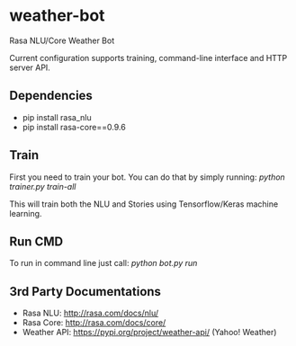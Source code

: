 # weather-bot
Rasa NLU/Core Weather Bot

Current configuration supports training, command-line interface and HTTP server API.

## Dependencies

- pip install rasa_nlu
- pip install rasa-core==0.9.6

## Train

First you need to train your bot. You can do that by simply running: *python trainer.py train-all*

This will train both the NLU and Stories using Tensorflow/Keras machine learning.

## Run CMD

To run in command line just call: *python bot.py run*


## 3rd Party Documentations

- Rasa NLU: http://rasa.com/docs/nlu/
- Rasa Core: http://rasa.com/docs/core/
- Weather API: https://pypi.org/project/weather-api/ (Yahoo! Weather)
